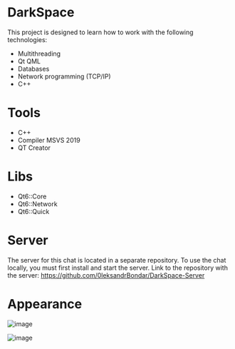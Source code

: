 # DarkSpace

This project is designed to learn how to work with the following technologies:
  -  Multithreading
  -  Qt QML
  -  Databases
  -  Network programming (TCP/IP)
  -  C++

# Tools
  - C++
  - Compiler MSVS 2019
  - QT Creator

# Libs
  - Qt6::Core
  - Qt6::Network
  - Qt6::Quick

# Server
The server for this chat is located in a separate repository.
To use the chat locally, you must first install and start the server.
Link to the repository with the server: https://github.com/0leksandrBondar/DarkSpace-Server

# Appearance

![image](https://github.com/0leksandrBondar/DarkSpace/assets/104301715/11fdfd92-a5a3-489a-bf37-cb5e9ad0252b)

![image](https://github.com/0leksandrBondar/DarkSpace/assets/104301715/f90f427f-600b-47dd-abf3-f7928db6f027)
